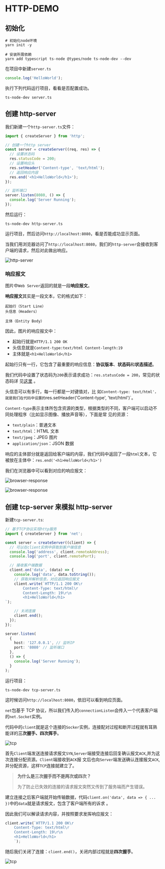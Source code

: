 # HTTP-DEMO

## 初始化

```shell
# 初始化node环境
yarn init -y

# 安装所需依赖
yarn add typescript ts-node @types/node ts-node-dev --dev
```

在项目中新建`server.ts`

```typescript
console.log('HelloWorld');
```

执行下列代码运行项目，看看是否配置成功。

```shell
ts-node-dev server.ts
```

## 创建 http-server

我们新建一个`http-server.ts`文件：

```typescript
import { createServer } from 'http';

// 创建一个http server
const server = createServer((req, res) => {
  // 设置状态码
  res.statusCode = 200;
  // 设置响应头
  res.setHeader('Content-type', 'text/html');
  // 返回响应内容
  res.end('<h1>HelloWorld</h1>');
});

// 监听端口
server.listen(8080, () => {
  console.log('Server Running');
});
```

然后运行：

```shell
ts-node-dev http-server.ts
```

运行项目，然后访问`http://localhost:8080`，看是否能成功显示页面。

当我们用浏览器访问了`http://localhost:8080`，我们的`http-server`会接收到客户端的请求，然后对此做出响应。

![http-server](./images/http-server.png)

### 响应报文

图片中`Web Server`返回的就是一段**响应报文**。

**响应报文**其实是一段文本，它的格式如下：

```
起始行（Start Line）
头信息（Headers）

主体（Entity Body）
```

因此，图片的响应报文中：

- 起始行就是`HTTP/1.1 200 OK`
- 头信息就是`Content-type:text/html Content-length:19`
- 主体就是`<h1>HelloWorld</h1>`

起始行只有一行，它包含了最重要的响应信息：**协议版本**、**状态码**和**状态描述**。

我们代码中设置了状态码为`200`表示请求成功：`res.statusCode = 200`，常见的状态码详
见[这里](https://www.runoob.com/http/http-status-codes.html) 。

头信息可以有多行，每一行都是一对键值对，比
如`Content-type: text/html'，就是我们在代码中设置的`res.setHeader('Content-type', 'text/html')`。

`Content-type`表示主体所包含资源的类型，根据类型的不同，客户端可以启动不同处理程序（比如显示图像、播放声音等），下面是常
见的资源：

- `text/plain`：普通文本
- `text/html`：HTML 文本
- `text/jpeg`：JPEG 图片
- `application/json`：JSON 数据

响应的主体部分就是返回给客户端的内容，我们代码中返回了一段`html`文本，它被放在主体中：`res.end('<h1>HelloWorld</h1>')`

我们在浏览器中可以看到对应的响应报文：

![browser-response](./images/browser-response-1.png)

![browser-response](./images/browser-response-2.png)

## 创建 tcp-server 来模拟 http-server

新建`tcp-server.ts`:

```typescript
// 基于TCP协议实现http服务
import { createServer } from 'net';

const server = createServer((client) => {
  // 可以在client实例中获取到客户端信息
  console.log('address', client.remoteAddress);
  console.log('port', client.remotePort);

  // 接收客户端数据
  client.on('data', (data) => {
    console.log('data', data.toString());
    // 获取并解析信息，对应返回响应报文
    client.write(`HTTP/1.1 200 OK\r
        Content-Type: text/html\r
        Content-Length: 19\r\n
        <h1>HelloWorld</h1>
`);

    // 关闭连接
    client.end();
  });
});

server.listen(
  {
    host: '127.0.0.1', // 监听IP
    port: '8080' // 监听端口
  },
  () => {
    console.log('Server Running');
  }
);
```

运行项目：

```
ts-node-dev tcp-server.ts
```

这时候访问`http://localhost:8080`，依旧可以看到响应页面。

`net`包基于 TCP 协议，所以我们传入的`connectionListen`会传入一个代表客户端的`net.Socket`实例。

代码中的`client`就是这个连接的`Socker`实例，连接配对过程和断开过程就有耳熟能详的**三次握手、四次挥手**。

![tcp](./images/tcp-1.png)

首先`Client`端发送连接请求报文`SYN`,`Server`端接受连接后回复确认报文`ACK`,并为这次连接分配资源。`Client`端接收到`ACK`报
文后也向`Server`端发送确认连接报文`ACK`,并分配资源，这样`TCP`连接就建立了。

> **为什么是三次握手而不是两次或四次？**
>
> 为了防止已失效的连接的请求报文突然又传到了服务端而产生错误。

建立连接之后客户端就开始传输数据，代码`client.on('data', data => { ... })`中的`data`就是请求报文，包含了客户端所有的诉求
。

因此我们可以解读请求内容，并按照要求发挥响应报文：

```typescript
client.write(`HTTP/1.1 200 OK\r
    Content-Type: text/html\r
    Content-Length: 19\r\n
    <h1>HelloWorld</h1>
    `);
```

随后我们关闭了连接：`client.end()`，关闭内部过程就是**四次握手**。

![tcp](./images/tcp-2.png)
